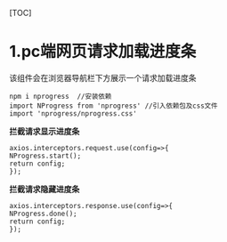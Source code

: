 

[TOC]

# 1.pc端网页请求加载进度条

该组件会在浏览器导航栏下方展示一个请求加载进度条

```
npm i nprogress  //安装依赖
import NProgress from 'nprogress' //引入依赖包及css文件
import 'nprogress/nprogress.css'
```

**拦截请求显示进度条**

```
axios.interceptors.request.use(config=>{
NProgress.start();
return config;
});
```

**拦截请求隐藏进度条**

```
axios.interceptors.response.use(config=>{
NProgress.done();
return config;
});
```

